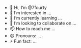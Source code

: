 - 👋 Hi, I’m @7fourty
- 👀 I’m interested in ...
- 🌱 I’m currently learning ...
- 💞️ I’m looking to collaborate on ...
- 📫 How to reach me ...
- 😄 Pronouns: ...
- ⚡ Fun fact: ...

<!---
7fourty/7fourty is a ✨ special ✨ repository because its `README.md` (this file) appears on your GitHub profile.
You can click the Preview link to take a look at your changes.
--->
